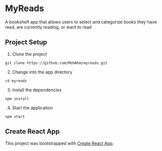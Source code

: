 # MyReads

A bookshelf app that allows users to select and categorize books they have read, are currently reading, or want to read

## Project Setup

1. Clone the project
```
git clone https://github.com/MohAhm/myreads.git
```

2. Change into the app directory
```
cd myreads
```

3. Install the dependencies
```
npm install
```

4. Start the application
```
npm start
```


## Create React App

This project was bootstrapped with [Create React App](https://github.com/facebookincubator/create-react-app).